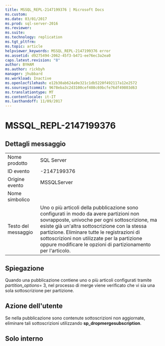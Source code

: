 ```yaml
---
title: MSSQL_REPL-2147199376 | Microsoft Docs
ms.custom: 
ms.date: 03/01/2017
ms.prod: sql-server-2016
ms.reviewer: 
ms.suite: 
ms.technology: replication
ms.tgt_pltfrm: 
ms.topic: article
helpviewer_keywords: MSSQL_REPL-2147199376 error
ms.assetid: d9275494-2062-45f3-b471-ee76ec3a2ea0
caps.latest.revision: "8"
author: BYHAM
ms.author: rickbyh
manager: jhubbard
ms.workload: Inactive
ms.openlocfilehash: e12b30ab624a9e321c1db5220f492117a12e2572
ms.sourcegitcommit: 9678eba3c2d3100cef408c69bcfe76df49803d63
ms.translationtype: MT
ms.contentlocale: it-IT
ms.lasthandoff: 11/09/2017
---
```

# <a name="mssqlrepl-2147199376"></a>MSSQL_REPL-2147199376
    
## <a name="message-details"></a>Dettagli messaggio  
  
|||  
|-|-|  
|Nome prodotto|SQL Server|  
|ID evento|-2147199376|  
|Origine evento|MSSQLServer|  
|Nome simbolico||  
|Testo del messaggio|Uno o più articoli della pubblicazione sono configurati in modo da avere partizioni non sovrapposte, univoche per ogni sottoscrizione, ma esiste già un'altra sottoscrizione con la stessa partizione. Eliminare tutte le registrazioni di sottoscrizioni non utilizzate per la partizione oppure modificare le opzioni di partizionamento per l'articolo.|  
  
## <a name="explanation"></a>Spiegazione  
 Quando una pubblicazione contiene uno o più articoli configurati tramite *partition_options*= 3, nel processo di merge viene verificato che vi sia una sola sottoscrizione per partizione.  
  
## <a name="user-action"></a>Azione dell'utente  
 Se nella pubblicazione sono contenute sottoscrizioni non aggiornate, eliminare tali sottoscrizioni utilizzando **sp_dropmergesubscription**.  
  
## <a name="internal-only"></a>Solo interno  
  
